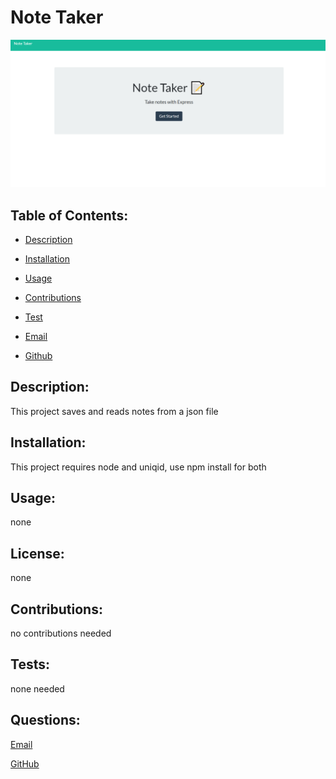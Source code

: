 
  # Note Taker

![challenge11](Screenshot.png "screenshot of project 11")
  


  ## Table of Contents:

  * [Description](#Description)

  * [Installation](#Installation)

  * [Usage](#Usage)

  * [Contributions](#Contributions)

  * [Test](#Tests)

  * [Email](#Questions)

  * [Github](#Questions)

  ## Description: 
  This project saves and reads notes from a json file

  ## Installation: 
  This project requires node and uniqid,
  use npm install for both
  
  ## Usage: 
  none

  ## License:
  none 
  
  ## Contributions: 
  no contributions needed

  ## Tests: 
  none needed

  ## Questions:

  [Email](mailto:gabeab34@gmail.com)

  [GitHub](https://github.com/gabeab34)


